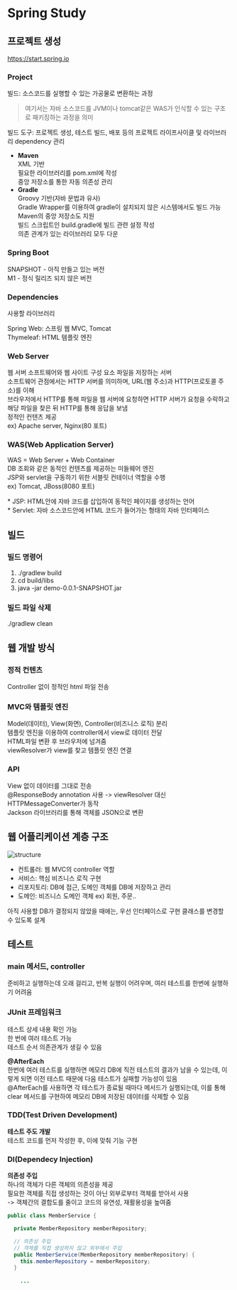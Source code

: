 # Spring Study
## 프로젝트 생성
https://start.spring.io 
### Project
빌드: 소스코드를 실행할 수 있는 가공물로 변환하는 과정   
> 여기서는 자바 소스코드를 JVM이나 tomcat같은 WAS가
인식할 수 있는 구조로 패키징하는 과정을 의미

빌드 도구: 프로젝트 생성, 테스트 빌드, 배포 등의
프로젝트 라이프사이클 및 라이브러리 dependency 관리
- **Maven**   
  XML 기반   
  필요한 라이브러리를 pom.xml에 작성   
  중앙 저장소를 통한 자동 의존성 관리
- **Gradle**   
  Groovy 기반(자바 문법과 유사)   
  Gradle Wrapper를 이용하여 gradle이 설치되지 않은
  시스템에서도 빌드 가능   
  Maven의 중앙 저장소도 지원   
  빌드 스크립트인 build.gradle에 빌드 관련 설정 작성   
  의존 관계가 있는 라이브러리 모두 다운

### Spring Boot
SNAPSHOT - 아직 만들고 있는 버전   
M1 - 정식 릴리즈 되지 않은 버전

### Dependencies
사용할 라이브러리

Spring Web: 스프링 웹 MVC, Tomcat   
Thymeleaf: HTML 템플릿 엔진

### Web Server
웹 서버 소프트웨어와 웹 사이트 구성 요소 파일을 저장하는
서버   
소프트웨어 관점에서는 HTTP 서버를 의미하며, 
URL(웹 주소)과 HTTP(프로토콜 주소)를 이해   
브라우저에서 HTTP를 통해 파일을 웹 서버에 요청하면 
HTTP 서버가 요청을 수락하고 해당 파일을 찾은 뒤 HTTP를 
통해 응답을 보냄   
정적인 컨텐츠 제공   
ex) Apache server, Nginx(80 포트)
  
### WAS(Web Application Server)
WAS = Web Server + Web Container   
DB 조회와 같은 동적인 컨텐츠를 제공하는 미들웨어 엔진   
JSP와 servlet을 구동하기 위한 서블릿 컨테이너 역할을 수행   
ex) Tomcat, JBoss(8080 포트)

\* JSP: HTML안에 자바 코드를 삽입하여 동적인 페이지를 생성하는 언어   
\* Servlet: 자바 소스코드안에 HTML 코드가 들어가는 형태의 자바 
인터페이스

## 빌드
### 빌드 명령어
1. ./gradlew build
2. cd build/libs
3. java -jar demo-0.0.1-SNAPSHOT.jar

### 빌드 파일 삭제   
./gradlew clean

## 웹 개발 방식
### 정적 컨텐츠
Controller 없이 정적인 html 파일 전송

### MVC와 템플릿 엔진
Model(데이터), View(화면), Controller(비즈니스 로직) 분리   
템플릿 엔진을 이용하여 controller에서 view로 데이터 전달   
HTML파일 변환 후 브라우저에 넘겨줌   
viewResolver가 view를 찾고 템플릿 엔진 연결

### API
View 없이 데이터를 그대로 전송   
@ResponseBody annotation 사용 -> 
viewResolver 대신 HTTPMessageConverter가 동작   
Jackson 라이브러리를 통해 객체를 JSON으로 변환

## 웹 어플리케이션 계층 구조
![structure](https://user-images.githubusercontent.com/68456385/123925792-36bc6380-d9c6-11eb-8e90-908afbe0c97f.png)
- 컨트롤러: 웹 MVC의 controller 역할
- 서비스: 핵심 비즈니스 로직 구현
- 리포지토리: DB에 접근, 도메인 객체를 DB에 저장하고 관리
- 도메인: 비즈니스 도메인 객체 ex) 회원, 주문..
  
아직 사용할 DB가 결정되지 않았을 때에는,
우선 인터페이스로 구현 클래스를 변경할 수 있도록 설계

## 테스트
### main 메서드, controller
준비하고 실행하는데 오래 걸리고, 반복 실행이 어려우며, 여러 테스트를 한번에 실행하기 어려움

### JUnit 프레임워크
테스트 상세 내용 확인 가능   
한 번에 여러 테스트 가능   
테스트 순서 의존관계가 생길 수 있음

**@AfterEach**   
한번에 여러 테스트를 실행하면 메모리 DB에 직전 테스트의 결과가 남을 수 있는데, 이렇게
되면 이전 테스트 때문에 다음 테스트가 실패할 가능성이 있음   
@AfterEach를 사용하면 각 테스트가 종료될 때마다 메서드가 실행되는데, 
이를 통해 clear 메서드를 구현하여 메모리 DB에 저장된 데이터를 삭제할 수 있음

### TDD(Test Driven Development)
**테스트 주도 개발**   
테스트 코드를 먼저 작성한 후, 이에 맞춰 기능 구현

### DI(Dependecy Injection)
**의존성 주입**   
하나의 객체가 다른 객체의 의존성을 제공   
필요한 객체를 직접 생성하는 것이 아닌 외부로부터 객체를 받아서 사용   
-> 객체간의 결합도를 줄이고 코드의 유연성, 재활용성을 높여줌
```java
public class MemberService {

  private MemberRepository memberRepository;

  // 의존성 주입
  // 객체를 직접 생성하지 않고 외부에서 주입
  public MemberService(MemberRepository memberRepository) {
    this.memberRepository = memberRepository;
  }
    
    ...
```

